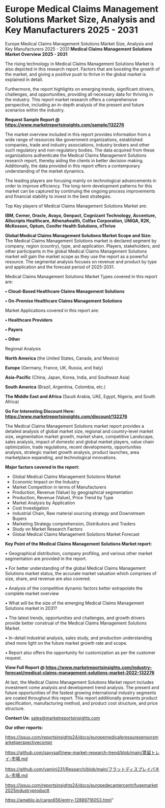 # Europe Medical Claims Management Solutions Market Size, Analysis and Key Manufacturers 2025 - 2031
Europe Medical Claims Management Solutions Market Size, Analysis and Key Manufacturers 2025 - 2031
<Strong> Medical Claims Management Solutions Market Overview 2025 - 2031</strong>

The rising technology in Medical Claims Management Solutions Market is also depicted in this research report. Factors that are boosting the growth of the market, and giving a positive push to thrive in the global market is explained in detail.

Furthermore, the report highlights on emerging trends, significant drivers, challenges, and opportunities, providing all necessary data for thriving in the industry. This report market research offers a comprehensive perspective, including an in-depth analysis of the present and future scenarios within the industry.

<strong>Request Sample Report @ <a href=https://www.marketreportsinsights.com/sample/132276>https://www.marketreportsinsights.com/sample/132276</a></strong>

The market overview included in this report provides information from a wide range of resources like government organizations, established companies, trade and industry associations, industry brokers and other such regulatory and non-regulatory bodies. The data acquired from these organizations authenticate the Medical Claims Management Solutions research report, thereby aiding the clients in better decision making. Additionally, the data provided in this report offers a contemporary understanding of the market dynamics.

The leading players are focusing mainly on technological advancements in order to improve efficiency. The long-term development patterns for this market can be captured by continuing the ongoing process improvements and financial stability to invest in the best strategies.

Top Key players of Medical Claims Management Solutions Market are:

<strong>IBM, Cerner, Oracle, Avaya, Genpact, Cognizant Technology, Accenture, Allscripts Healthcare, Athenahealth, Colfax Corporation, UNIQA, R2K, McKesson, Optum, Conifer Health Solutions, nThrive</strong>

<strong><b>Global Medical Claims Management Solutions Market Scope and Size:</b></strong>
The Medical Claims Management Solutions market is declared segment by company, region (country), type, and application. Players, stakeholders, and other participants in the global Medical Claims Management Solutions market will gain the market scope as they use the report as a powerful resource. The segmental analysis focuses on revenue and product by type and application and the forecast period of 2025-2031.

Medical Claims Management Solutions Market Types covered in this report are:

<strong>• Cloud-Based Healthcare Claims Management Solutions

• On-Premise Healthcare Claims Management Solutions</strong>

Market Applications covered in this report are:

<strong>• Healthcare Providers

• Payers

• Other</strong> 

Regional Analysis

<strong>North America</strong> (the United States, Canada, and Mexico)

<strong>Europe</strong> (Germany, France, UK, Russia, and Italy)

<strong>Asia-Pacific</strong> (China, Japan, Korea, India, and Southeast Asia)

<strong>South America</strong> (Brazil, Argentina, Colombia, etc.)

<strong>The Middle East and Africa</strong> (Saudi Arabia, UAE, Egypt, Nigeria, and South Africa)

<strong>Go For Interesting Discount Here: <a href=https://www.marketreportsinsights.com/discount/132276>https://www.marketreportsinsights.com/discount/132276</a></strong>

The Medical Claims Management Solutions market report provides a detailed analysis of global market size, regional and country-level market size, segmentation market growth, market share, competitive Landscape, sales analysis, impact of domestic and global market players, value chain optimization, trade regulations, recent developments, opportunities analysis, strategic market growth analysis, product launches, area marketplace expanding, and technological innovations.

<strong><b>Major factors covered in the report:</b></strong>
<ul>
  <li>Global Medical Claims Management Solutions Market </li>
  <li>Economic Impact on the Industry</li>
  <li>Market Competition in terms of Manufacturers</li>
  <li>Production, Revenue (Value) by geographical segmentation</li>
  <li>Production, Revenue (Value), Price Trend by Type</li>
  <li>Market Analysis by Application</li>
  <li>Cost Investigation</li>
  <li>Industrial Chain, Raw material sourcing strategy and Downstream Buyers</li>
  <li>Marketing Strategy comprehension, Distributors and Traders</li>
  <li>Study on Market Research Factors</li>
  <li>Global Medical Claims Management Solutions Market Forecast</li>
</ul>

<strong><b>Key Point of the Medical Claims Management Solutions Market report:</b></strong>

• Geographical distribution, company profiling, and various other market segmentation are provided in the report.

• For better understanding of the global Medical Claims Management Solutions market status, the accurate market valuation which comprises of size, share, and revenue are also covered.

• Analysis of the competitive dynamic factors better extrapolate the complete market overview

• What will be the size of the emerging Medical Claims Management Solutions market in 2031?

• The latest trends, opportunities and challenges, and growth drivers provide better construal of the Medical Claims Management Solutions Market.

• In-detail industrial analysis, sales study, and production understanding shed more light on the future market growth rate and scope.

• Report also offers the opportunity for customization as per the customer request.

<strong><b>View Full Report @ <a href=https://www.marketreportsinsights.com/industry-forecast/medical-claims-management-solutions-market-2022-132276>https://www.marketreportsinsights.com/industry-forecast/medical-claims-management-solutions-market-2022-132276</a></b></strong>


At last, the Medical Claims Management Solutions Market report includes investment come analysis and development trend analysis. The present and future opportunities of the fastest growing international industry segments are coated throughout this report. This report additionally presents product specification, manufacturing method, and product cost structure, and price structure.

<strong>Contact Us:</strong>
sales@marketreportsinsights.com

<strong>Our other reports:</strong>

<a href=https://issuu.com/reportsinsights24/docs/europemedicalpressuresensorsmarketperspectivecompr>https://issuu.com/reportsinsights24/docs/europemedicalpressuresensorsmarketperspectivecompr</a>

<a href=https://github.com/sayysaif/new-market-research-trend/blob/main/蒸留トレイ-市場.md>https://github.com/sayysaif/new-market-research-trend/blob/main/蒸留トレイ-市場.md</a>

<a href=https://github.com/yamini231/Research/blob/main/フラットディスプレイパネル-市場.md>https://github.com/yamini231/Research/blob/main/フラットディスプレイパネル-市場.md</a>

<a href=https://issuu.com/reportsinsights24/docs/europedecantercentrifugemarket2025industryproductt>https://issuu.com/reportsinsights24/docs/europedecantercentrifugemarket2025industryproductt</a>

<a href=https://ameblo.jp/cargo656/entry-12889716053.html>https://ameblo.jp/cargo656/entry-12889716053.html</a>"
